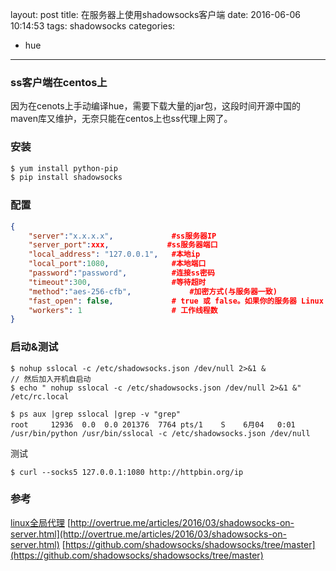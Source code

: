 layout: post
title: 在服务器上使用shadowsocks客户端
date: 2016-06-06 10:14:53
tags: shadowsocks
categories:
  - hue
---

### ss客户端在centos上

因为在cenots上手动编译hue，需要下载大量的jar包，这段时间开源中国的maven库又维护，无奈只能在centos上也ss代理上网了。

<!--more-->
### 安装

```bash
$ yum install python-pip    
$ pip install shadowsocks
```
### 配置
```json
{
    "server":"x.x.x.x",             #ss服务器IP
    "server_port":xxx,             #ss服务器端口
    "local_address": "127.0.0.1",   #本地ip
    "local_port":1080,              #本地端口
    "password":"password",          #连接ss密码
    "timeout":300,                  #等待超时
    "method":"aes-256-cfb",             #加密方式(与服务器一致)
    "fast_open": false,             # true 或 false。如果你的服务器 Linux 内核在3.7+，可以开启 fast_open 以降低延迟。开启方法： echo 3 > /proc/sys/net/ipv4/tcp_fastopen 开启之后，将 fast_open 的配置设置为 true 即可
    "workers": 1                    # 工作线程数
}
```
### 启动&测试


```
$ nohup sslocal -c /etc/shadowsocks.json /dev/null 2>&1 &
// 然后加入开机自启动
$ echo " nohup sslocal -c /etc/shadowsocks.json /dev/null 2>&1 &" /etc/rc.local
```
```
$ ps aux |grep sslocal |grep -v "grep"
root     12936  0.0  0.0 201376  7764 pts/1    S    6月04   0:01 /usr/bin/python /usr/bin/sslocal -c /etc/shadowsocks.json /dev/null
```

测试
```
$ curl --socks5 127.0.0.1:1080 http://httpbin.org/ip
```
### 参考
[linux全局代理](http://www.jianshu.com/p/f688cdfa6947)
[http://overtrue.me/articles/2016/03/shadowsocks-on-server.html](http://overtrue.me/articles/2016/03/shadowsocks-on-server.html)
[https://github.com/shadowsocks/shadowsocks/tree/master](https://github.com/shadowsocks/shadowsocks/tree/master)